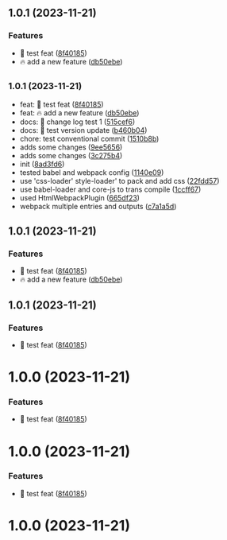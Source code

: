 ## 1.0.1 (2023-11-21)


### Features

* :art: test feat ([8f40185](https://github.com/Fuzzyf-ace/muyunyou/commit/8f40185d3d42e9992702f80b2430a2179d607ce2))
* :fire: add a new feature ([db50ebe](https://github.com/Fuzzyf-ace/muyunyou/commit/db50ebee0b5177196455d9488502d55c8be58a9f))



## <small>1.0.1 (2023-11-21)</small>

* feat: :art: test feat ([8f40185](https://github.com/Fuzzyf-ace/muyunyou/commit/8f40185))
* feat: :fire: add a new feature ([db50ebe](https://github.com/Fuzzyf-ace/muyunyou/commit/db50ebe))
* docs: :memo: change log test 1 ([515cef6](https://github.com/Fuzzyf-ace/muyunyou/commit/515cef6))
* docs: :memo: test version update ([b460b04](https://github.com/Fuzzyf-ace/muyunyou/commit/b460b04))
* chore: test conventional commit ([1510b8b](https://github.com/Fuzzyf-ace/muyunyou/commit/1510b8b))
* adds some changes ([9ee5656](https://github.com/Fuzzyf-ace/muyunyou/commit/9ee5656))
* adds some changes ([3c275b4](https://github.com/Fuzzyf-ace/muyunyou/commit/3c275b4))
* init ([8ad3fd6](https://github.com/Fuzzyf-ace/muyunyou/commit/8ad3fd6))
* tested babel and webpack config ([1140e09](https://github.com/Fuzzyf-ace/muyunyou/commit/1140e09))
* use 'css-loader' style-loader' to pack and add css ([22fdd57](https://github.com/Fuzzyf-ace/muyunyou/commit/22fdd57))
* use babel-loader and core-js to trans compile ([1ccff67](https://github.com/Fuzzyf-ace/muyunyou/commit/1ccff67))
* used HtmlWebpackPlugin ([665df23](https://github.com/Fuzzyf-ace/muyunyou/commit/665df23))
* webpack multiple entries and outputs ([c7a1a5d](https://github.com/Fuzzyf-ace/muyunyou/commit/c7a1a5d))



## 1.0.1 (2023-11-21)


### Features

* :art: test feat ([8f40185](https://github.com/Fuzzyf-ace/muyunyou/commit/8f40185d3d42e9992702f80b2430a2179d607ce2))
* :fire: add a new feature ([db50ebe](https://github.com/Fuzzyf-ace/muyunyou/commit/db50ebee0b5177196455d9488502d55c8be58a9f))



## 1.0.1 (2023-11-21)


### Features

* :art: test feat ([8f40185](https://github.com/Fuzzyf-ace/muyunyou/commit/8f40185d3d42e9992702f80b2430a2179d607ce2))



# 1.0.0 (2023-11-21)


### Features

* :art: test feat ([8f40185](https://github.com/Fuzzyf-ace/muyunyou/commit/8f40185d3d42e9992702f80b2430a2179d607ce2))



# 1.0.0 (2023-11-21)


### Features

* :art: test feat ([8f40185](https://github.com/Fuzzyf-ace/muyunyou/commit/8f40185d3d42e9992702f80b2430a2179d607ce2))



# 1.0.0 (2023-11-21)



